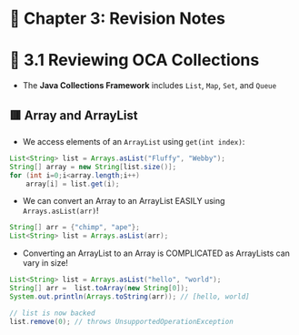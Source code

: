<link href="../../styles.css" rel="stylesheet"></link>

# 📝 Chapter 3: Revision Notes

# 🧠 3.1 Reviewing OCA Collections

* The **Java Collections Framework** includes `List`, `Map`, `Set`, and `Queue`

## 🟥 Array and ArrayList

* We access elements of an `ArrayList` using `get(int index)`:

```java
List<String> list = Arrays.asList("Fluffy", "Webby");
String[] array = new String[list.size()];
for (int i=0;i<array.length;i++)
    array[i] = list.get(i);
```

* We can convert an Array to an ArrayList EASILY using `Arrays.asList(arr)`!

```java
String[] arr = {"chimp", "ape"};
List<String> list = Arrays.asList(arr);
```

* Converting an ArrayList to an Array is COMPLICATED as ArrayLists can vary in size!

```java
List<String> list = Arrays.asList("hello", "world");
String[] arr =  list.toArray(new String[0]);
System.out.println(Arrays.toString(arr)); // [hello, world]

// list is now backed
list.remove(0); // throws UnsupportedOperationException
```